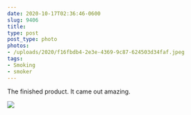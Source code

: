 ```yaml
---
date: 2020-10-17T02:36:46-0600
slug: 9406
title: 
type: post
post_type: photo
photos:
- /uploads/2020/f16fbdb4-2e3e-4369-9c87-624503d34faf.jpeg
tags:
- Smoking
- smoker
---
```

The finished product. It came out amazing.


![](/uploads/2020/f16fbdb4-2e3e-4369-9c87-624503d34faf.jpeg)


